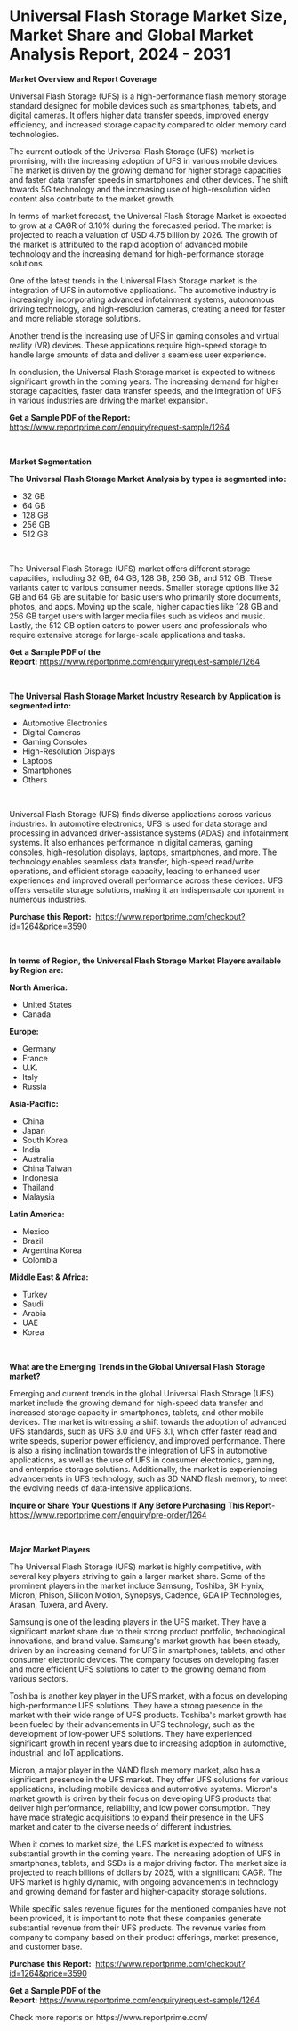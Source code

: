<p><h1>Universal Flash Storage Market Size, Market Share and Global Market Analysis Report, 2024 - 2031</h1></p><p><strong>Market Overview and Report Coverage</strong></p>
<p><p>Universal Flash Storage (UFS) is a high-performance flash memory storage standard designed for mobile devices such as smartphones, tablets, and digital cameras. It offers higher data transfer speeds, improved energy efficiency, and increased storage capacity compared to older memory card technologies.</p><p>The current outlook of the Universal Flash Storage (UFS) market is promising, with the increasing adoption of UFS in various mobile devices. The market is driven by the growing demand for higher storage capacities and faster data transfer speeds in smartphones and other devices. The shift towards 5G technology and the increasing use of high-resolution video content also contribute to the market growth.</p><p>In terms of market forecast, the Universal Flash Storage Market is expected to grow at a CAGR of 3.10% during the forecasted period. The market is projected to reach a valuation of USD 4.75 billion by 2026. The growth of the market is attributed to the rapid adoption of advanced mobile technology and the increasing demand for high-performance storage solutions.</p><p>One of the latest trends in the Universal Flash Storage market is the integration of UFS in automotive applications. The automotive industry is increasingly incorporating advanced infotainment systems, autonomous driving technology, and high-resolution cameras, creating a need for faster and more reliable storage solutions.</p><p>Another trend is the increasing use of UFS in gaming consoles and virtual reality (VR) devices. These applications require high-speed storage to handle large amounts of data and deliver a seamless user experience.</p><p>In conclusion, the Universal Flash Storage market is expected to witness significant growth in the coming years. The increasing demand for higher storage capacities, faster data transfer speeds, and the integration of UFS in various industries are driving the market expansion.</p></p>
<p><strong>Get a Sample PDF of the Report:</strong> <a href="https://www.reportprime.com/enquiry/request-sample/1264">https://www.reportprime.com/enquiry/request-sample/1264</a></p>
<p>&nbsp;</p>
<p><strong>Market Segmentation</strong></p>
<p><strong>The Universal Flash Storage Market Analysis by types is segmented into:</strong></p>
<p><ul><li>32 GB</li><li>64 GB</li><li>128 GB</li><li>256 GB</li><li>512 GB</li></ul></p>
<p>&nbsp;</p>
<p><p>The Universal Flash Storage (UFS) market offers different storage capacities, including 32 GB, 64 GB, 128 GB, 256 GB, and 512 GB. These variants cater to various consumer needs. Smaller storage options like 32 GB and 64 GB are suitable for basic users who primarily store documents, photos, and apps. Moving up the scale, higher capacities like 128 GB and 256 GB target users with larger media files such as videos and music. Lastly, the 512 GB option caters to power users and professionals who require extensive storage for large-scale applications and tasks.</p></p>
<p><strong>Get a Sample PDF of the Report:</strong>&nbsp;<a href="https://www.reportprime.com/enquiry/request-sample/1264">https://www.reportprime.com/enquiry/request-sample/1264</a></p>
<p>&nbsp;</p>
<p><strong>The Universal Flash Storage Market Industry Research by Application is segmented into:</strong></p>
<p><ul><li>Automotive Electronics</li><li>Digital Cameras</li><li>Gaming Consoles</li><li>High-Resolution Displays</li><li>Laptops</li><li>Smartphones</li><li>Others</li></ul></p>
<p>&nbsp;</p>
<p><p>Universal Flash Storage (UFS) finds diverse applications across various industries. In automotive electronics, UFS is used for data storage and processing in advanced driver-assistance systems (ADAS) and infotainment systems. It also enhances performance in digital cameras, gaming consoles, high-resolution displays, laptops, smartphones, and more. The technology enables seamless data transfer, high-speed read/write operations, and efficient storage capacity, leading to enhanced user experiences and improved overall performance across these devices. UFS offers versatile storage solutions, making it an indispensable component in numerous industries.</p></p>
<p><strong>Purchase this Report:</strong>&nbsp; <a href="https://www.reportprime.com/checkout?id=1264&price=3590">https://www.reportprime.com/checkout?id=1264&price=3590</a></p>
<p>&nbsp;</p>
<p><strong>In terms of Region, the Universal Flash Storage Market Players available by Region are:</strong></p>
<p>
    <p> <strong> North America: </strong>
        <ul>
            <li>United States</li>
            <li>Canada</li>
        </ul>
        </p> 
    <p> <strong> Europe: </strong>
        <ul>
            <li>Germany</li>
            <li>France</li>
            <li>U.K.</li>
            <li>Italy</li>
            <li>Russia</li>
        </ul>
        </p> 
    <p> <strong> Asia-Pacific: </strong>
        <ul>
            <li>China</li>
            <li>Japan</li>
            <li>South Korea</li>
            <li>India</li>
            <li>Australia</li>
            <li>China Taiwan</li>
            <li>Indonesia</li>
            <li>Thailand</li>
            <li>Malaysia</li>
        </ul>
        </p> 
    <p> <strong> Latin America: </strong>
        <ul>
            <li>Mexico</li>
            <li>Brazil</li>
            <li>Argentina Korea</li>
            <li>Colombia</li>
        </ul>
        </p> 
    <p> <strong> Middle East & Africa: </strong>
        <ul>
            <li>Turkey</li>
            <li>Saudi</li>
            <li>Arabia</li>
            <li>UAE</li>
            <li>Korea</li>
        </ul>
    </p>
    </p>
<p>&nbsp;</p>
<p><strong>What are the Emerging Trends in the Global Universal Flash Storage market?</strong></p>
<p><p>Emerging and current trends in the global Universal Flash Storage (UFS) market include the growing demand for high-speed data transfer and increased storage capacity in smartphones, tablets, and other mobile devices. The market is witnessing a shift towards the adoption of advanced UFS standards, such as UFS 3.0 and UFS 3.1, which offer faster read and write speeds, superior power efficiency, and improved performance. There is also a rising inclination towards the integration of UFS in automotive applications, as well as the use of UFS in consumer electronics, gaming, and enterprise storage solutions. Additionally, the market is experiencing advancements in UFS technology, such as 3D NAND flash memory, to meet the evolving needs of data-intensive applications.</p></p>
<p><strong>Inquire or Share Your Questions If Any Before Purchasing This Report</strong>- <a href="https://www.reportprime.com/enquiry/pre-order/1264">https://www.reportprime.com/enquiry/pre-order/1264</a></p>
<p>&nbsp;</p>
<p><strong>Major Market Players</strong></p>
<p><p>The Universal Flash Storage (UFS) market is highly competitive, with several key players striving to gain a larger market share. Some of the prominent players in the market include Samsung, Toshiba, SK Hynix, Micron, Phison, Silicon Motion, Synopsys, Cadence, GDA IP Technologies, Arasan, Tuxera, and Avery.</p><p>Samsung is one of the leading players in the UFS market. They have a significant market share due to their strong product portfolio, technological innovations, and brand value. Samsung's market growth has been steady, driven by an increasing demand for UFS in smartphones, tablets, and other consumer electronic devices. The company focuses on developing faster and more efficient UFS solutions to cater to the growing demand from various sectors.</p><p>Toshiba is another key player in the UFS market, with a focus on developing high-performance UFS solutions. They have a strong presence in the market with their wide range of UFS products. Toshiba's market growth has been fueled by their advancements in UFS technology, such as the development of low-power UFS solutions. They have experienced significant growth in recent years due to increasing adoption in automotive, industrial, and IoT applications.</p><p>Micron, a major player in the NAND flash memory market, also has a significant presence in the UFS market. They offer UFS solutions for various applications, including mobile devices and automotive systems. Micron's market growth is driven by their focus on developing UFS products that deliver high performance, reliability, and low power consumption. They have made strategic acquisitions to expand their presence in the UFS market and cater to the diverse needs of different industries.</p><p>When it comes to market size, the UFS market is expected to witness substantial growth in the coming years. The increasing adoption of UFS in smartphones, tablets, and SSDs is a major driving factor. The market size is projected to reach billions of dollars by 2025, with a significant CAGR. The UFS market is highly dynamic, with ongoing advancements in technology and growing demand for faster and higher-capacity storage solutions.</p><p>While specific sales revenue figures for the mentioned companies have not been provided, it is important to note that these companies generate substantial revenue from their UFS products. The revenue varies from company to company based on their product offerings, market presence, and customer base.</p></p>
<p><strong>Purchase this Report:</strong>&nbsp;&nbsp;<a href="https://www.reportprime.com/checkout?id=1264&price=3590">https://www.reportprime.com/checkout?id=1264&price=3590</a></p>
<p></p>
<p><strong>Get a Sample PDF of the Report:</strong>&nbsp;<a href="https://www.reportprime.com/enquiry/request-sample/1264">https://www.reportprime.com/enquiry/request-sample/1264</a></p>
<p>Check more reports on https://www.reportprime.com/</p>